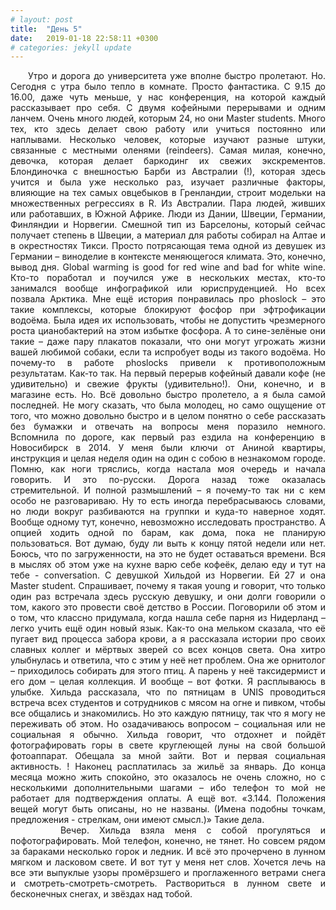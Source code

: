 ```yaml
---
# layout: post
title:  "День 5"
date:   2019-01-18 22:58:11 +0300
# categories: jekyll update
---
```


<div style="text-align: justify">
&nbsp;&nbsp;&nbsp;&nbsp;
Утро и дорога до университета уже вполне быстро пролетают. Но. Сегодня с утра было тепло в комнате. Просто фантастика. С 9.15 до 16.00, даже чуть меньше, у нас конференция, на которой каждый рассказывает про себя. С двумя кофейными перерывами и одним ланчем. Очень много людей, которым 24, но они Master students. Много тех, кто здесь делает свою работу или учиться постоянно или наплывами. Несколько человек, которые изучают разные штуки, связанные с местными оленями (reindeers). Самая милая, конечно, девочка, которая делает баркодинг их свежих экскрементов. Блондиночка с внешностью Барби из Австралии (!), которая здесь учится и была уже несколько раз, изучает различные факторы, влияющие на тех самых овцебыков в Гренландии, строит модельки на множественных регрессиях в R. Из Австралии. Пара людей, живших или работавших, в Южной Африке. Люди из Дании, Швеции, Германии, Финляндии и Норвегии. Смешной тип из Барселоны, который сейчас получает степень в Швеции, а материал для работы собирал на Алтае и в окрестностях Тикси. Просто потрясающая тема одной из девушек из Германии – виноделие в контексте меняющегося климата. Это, конечно, вывод дня. Global warming is good for red wine and bad for white wine.  Кто-то поработал и поучился уже в нескольких местах, кто-то занимался вообще инфографикой или юриспруденцией. Но всех позвала Арктика. Мне ещё история понравилась про phoslock – это такие комплексы, которые блокируют фосфор при эфтрофикации водоёма. Была идея их использовать, чтобы не допустить чрезмерного роста цианобактерий на этом избытке фосфора. А то сине-зелёные они такие – даже пару плакатов показали, что они могут угрожать жизни вашей любимой собаки, если та испробует воды из такого водоёма. Но почему-то в работе phoslocks привели к противоположным результатам. Как-то так. На первый перерыв кофейный давали кофе (не удивительно) и свежие фрукты (удивительно!). Они, конечно, и в магазине есть. Но. Всё довольно быстро пролетело, а я была самой последней. Не могу сказать, что была молодец, но само ощущение от того, что можно довольно быстро и в целом понятно о себе рассказать без бумажки и отвечать на вопросы меня поразило немного. Вспомнила по дороге, как первый раз ездила на конференцию в Новосибирск в 2014. У меня были ключи от Аниной квартиры, инструкция и целая неделя один на один с собою в незнакомом городе. Помню, как ноги тряслись, когда настала моя очередь и начала говорить. И это по-русски. Дорога назад тоже оказалась стремительной. И полной размышлений – я почему-то так ни с кем особо не разговариваю. Ну то есть иногда перебрасываюсь словами, но люди вокруг разбиваются на группки и куда-то наверное ходят. Вообще одному тут, конечно, невозможно исследовать пространство. А опцией ходить одной по барам, как дома, пока не планирую пользоваться. Вот думаю, буду ли выть к концу пятой недели или нет. Боюсь, что по загруженности, на это не будет оставаться времени. Вся в мыслях об этом уже на кухне варю себе кофеёк, делаю еду и тут на тебе  - conversation. С девушкой Хильдой из Норвегии. Ей 27 и она Master student. Спрашивает, почему я такая young и говорит, что только один раз встречала здесь русскую девушку, и они долги говорили о том, какого это провести своё детство в России. Поговорили об этом и о том, что классно придумала, когда нашла себе парня из Нидерланд – легко учить ещё один новый язык. Как-то она мельком сказала, что её пугает вид процесса забора крови, а я рассказала истории про своих славных коллег и мёртвых зверей со всех концов света. Она хитро улыбнулась и ответила, что с этим у неё нет проблем. Она же орнитолог – приходилось собирать для этого птиц. А парень у неё таксидермист и его дом – целая коллекция. И вообще – вот фотки. Я расплываюсь в улыбке. Хильда рассказала, что по пятницам в UNIS проводиться встреча всех студентов и сотрудников с мясом на огне и пивком, чтобы все общались и знакомились. Но это каждую пятницу, так что я могу не переживать об этом. Но озадачиваюсь вопросом – социальная или не социальная я обычно. Хильда говорит, что отдохнет и пойдёт фотографировать горы в свете круглеющей луны на свой большой фотоаппарат. Обещала за мной зайти. Вот и первая социальная активность. !
Наконец расплатилась за жильё за январь. До конца месяца можно жить спокойно, это оказалось не очень сложно, но с несколькими дополнительными шагами – ибо телефон то мой не работает для подтверждения оплаты. 
А ещё вот. «3.144. Положения вещей могут быть описаны, но не названы. (Имена подобны точкам, предложения - стрелкам, они имеют смысл.)»
Такие дела.
</div>

<div class="container">
  <div class="image-gallery">
    <div class="column">
      <div class="image-item">
        <img src="{{site.baseurl}}/assets/images/21.png" alt="" />
        <div class="overlay"><span></span></div>
      </div>
    </div>
  </div>
</div>

<div style="text-align: justify">
&nbsp;&nbsp;&nbsp;&nbsp;
Вечер.
Хильда взяла меня с собой прогуляться и пофотографировать. Мой телефон, конечно, не тянет. Но совсем рядом за бараками несколько горок и ледник. И всё это прочерчено в лунном мягком и ласковом свете. И вот тут у меня нет слов. Хочется лечь на все эти выпуклые узоры промёрзшего и проглаженного ветрами снега и смотреть-смотреть-смотреть. Раствориться в лунном свете и бесконечных снегах, и звёздах над тобой.
<div />

<div class="container">
  <div class="image-gallery">
    <div class="column">
      <div class="image-item">
        <img src="{{site.baseurl}}/assets/images/22.png" alt="" />
        <div class="overlay"><span></span></div>
      </div>
    </div>
    <div class="column">
      <div class="image-item">
        <img src="{{site.baseurl}}/assets/images/23.png" alt="" />
        <div class="overlay"><span></span></div>
      </div>
    </div>
  </div>
</div>

